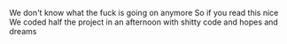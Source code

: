 We don't know what the fuck is going on anymore 
So if you read this nice
We coded half the project in an afternoon with shitty code and hopes and dreams

